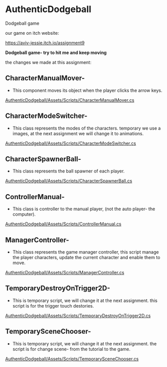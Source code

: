 # AuthenticDodgeball
Dodgeball game


our game on itch website:

https://aviv-jessie.itch.io/assignment9


**Dodgeball game- try to hit me and keep moving**

the changes we made at this assignment:


## CharacterManualMover-
* This component moves its object when the player clicks the arrow keys.

[AuthenticDodgeball/Assets/Scripts/CharacterManualMover.cs ](https://github.com/Aviv-Jessie/AuthenticDodgeball/blob/main/Assets/Scripts/CharacterManualMover.cs)

## CharacterModeSwitcher-
* This class represents the modes of the characters. temporary we use a images, at the next assignment we will change it to animations.


[AuthenticDodgeball/Assets/Scripts/CharacterModeSwitcher.cs](https://github.com/Aviv-Jessie/AuthenticDodgeball/blob/main/Assets/Scripts/CharacterModeSwitcher.cs)

## CharacterSpawnerBall-
* This class represents the ball spawner of each player.


[AuthenticDodgeball/Assets/Scripts/CharacterSpawnerBall.cs](https://github.com/Aviv-Jessie/AuthenticDodgeball/blob/main/Assets/Scripts/CharacterSpawnerBall.cs)

## ControllerManual-
* This class is controller to the manual player, (not the auto player- the computer).

[AuthenticDodgeball/Assets/Scripts/ControllerManual.cs ](https://github.com/Aviv-Jessie/AuthenticDodgeball/blob/main/Assets/Scripts/ControllerManual.cs)

## ManagerController-
* This class represents the game manager controller, this script manage the player characters, update the current character and enable them to move.

[AuthenticDodgeball/Assets/Scripts/ManagerController.cs ](https://github.com/Aviv-Jessie/AuthenticDodgeball/blob/main/Assets/Scripts/ManagerController.cs)

## TemporaryDestroyOnTrigger2D-
 * This is temporary script, we will change it at the next assignment. this script is for the trigger touch destories.

[AuthenticDodgeball/Assets/Scripts/TemporaryDestroyOnTrigger2D.cs](https://github.com/Aviv-Jessie/AuthenticDodgeball/blob/main/Assets/Scripts/TemporaryDestroyOnTrigger2D.cs)

## TemporarySceneChooser-

* This is temporary script, we will change it at the next assignment. the script is for change scene- from the tutorial to the game.

[AuthenticDodgeball/Assets/Scripts/TemporarySceneChooser.cs ](https://github.com/Aviv-Jessie/AuthenticDodgeball/blob/main/Assets/Scripts/TemporarySceneChooser.cs)

